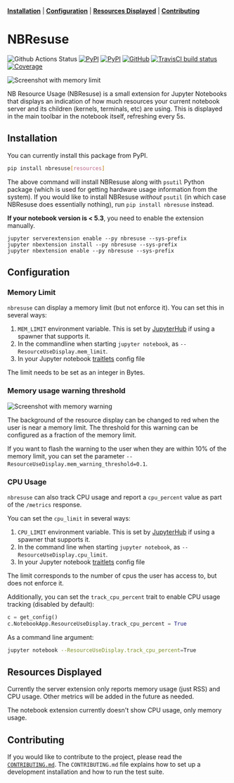 **[Installation](#installation)** |
**[Configuration](#configuration)** |
**[Resources Displayed](#resources-displayed)** |
**[Contributing](#contributing)**

# NBResuse

![Github Actions Status](https://github.com/yuvipanda/nbresuse/workflows/Tests/badge.svg)
[![PyPI](https://img.shields.io/pypi/v/nbresuse)](https://pypi.python.org/pypi/nbresuse)
[![PyPI](https://img.shields.io/pypi/l/nbresuse)](https://pypi.python.org/pypi/nbresuse)
[![GitHub](https://img.shields.io/badge/issue_tracking-github-blue?logo=github)](https://github.com/yuvipanda/nbresuse/issues)
[![TravisCI build status](https://img.shields.io/travis/jupyter/nbviewer/master?logo=travis)](https://travis-ci.org/yuvipanda/nbresuse)
[![Coverage](https://img.shields.io/azure-devops/coverage/tpaine154/jupyter/17)](https://dev.azure.com/tpaine154/jupyter/_build?definitionId=17&_a=summary)


![Screenshot with memory limit](screenshot.png)

NB Resource Usage (NBResuse) is a small extension for Jupyter Notebooks that
displays an indication of how much resources your current notebook server and
its children (kernels, terminals, etc) are using. This is displayed in the
main toolbar in the notebook itself, refreshing every 5s.

## Installation

You can currently install this package from PyPI.

```bash
pip install nbresuse[resources]
```

The above command will install NBResuse along with `psutil` Python package (which is used for getting hardware usage information from the system). If you would like to install NBResuse _without_ `psutil` (in which case NBResuse does essentially nothing), run `pip install nbresuse` instead.

**If your notebook version is < 5.3**, you need to enable the extension manually.

```
jupyter serverextension enable --py nbresuse --sys-prefix
jupyter nbextension install --py nbresuse --sys-prefix
jupyter nbextension enable --py nbresuse --sys-prefix
```

## Configuration

### Memory Limit

`nbresuse` can display a memory limit (but not enforce it). You can set this
in several ways:

1. `MEM_LIMIT` environment variable. This is set by [JupyterHub](https://github.com/jupyterhub/jupyterhub/)
   if using a spawner that supports it.
2. In the commandline when starting `jupyter notebook`, as `--ResourceUseDisplay.mem_limit`.
3. In your Jupyter notebook [traitlets](https://traitlets.readthedocs.io/en/stable/) config file

The limit needs to be set as an integer in Bytes.

### Memory usage warning threshold

![Screenshot with memory warning](warn-screenshot.png)

The background of the resource display can be changed to red when the user is near a memory limit.
The threshold for this warning can be configured as a fraction of the memory limit.

If you want to flash the warning to the user when they are within 10% of the memory limit, you
can set the parameter `--ResourceUseDisplay.mem_warning_threshold=0.1`.


### CPU Usage

`nbresuse` can also track CPU usage and report a `cpu_percent` value as part of the `/metrics` response.

You can set the `cpu_limit` in several ways:

1. `CPU_LIMIT` environment variable. This is set by [JupyterHub](https://github.com/jupyterhub/jupyterhub/)
   if using a spawner that supports it.
2. In the command line when starting `jupyter notebook`, as `--ResourceUseDisplay.cpu_limit`.
3. In your Jupyter notebook [traitlets](https://traitlets.readthedocs.io/en/stable/) config file

The limit corresponds to the number of cpus the user has access to, but does not enforce it.

Additionally, you can set the `track_cpu_percent` trait to enable CPU usage tracking (disabled by default):

```python
c = get_config()
c.NotebookApp.ResourceUseDisplay.track_cpu_percent = True
```

As a command line argument:

```bash
jupyter notebook --ResourceUseDisplay.track_cpu_percent=True
```

## Resources Displayed

Currently the server extension only reports memory usage (just RSS) and CPU usage. Other metrics will be
added in the future as needed.

The notebook extension currently doesn't show CPU usage, only memory usage.

## Contributing

If you would like to contribute to the project, please read the [`CONTRIBUTING.md`](CONTRIBUTING.md). The `CONTRIBUTING.md` file
explains how to set up a development installation and how to run the test suite.
